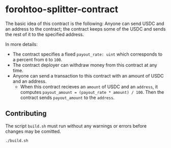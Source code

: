 # forohtoo-splitter-contract

The basic idea of this contract is the following: Anyone can send USDC and an address to the contract; the contract keeps some of the USDC and sends the rest of it to the specified address.

In more details:

- The contract specifies a fixed `payout_rate: uint` which corresponds to a percent from `0` to `100`.
- The contract deployer can withdraw money from this contract at any time.
- Anyone can send a transaction to this contract with an amount of USDC and an address.
    - When this contract recieves an `amount` of USDC and an `address`, it computes `payout_amount = (payout_rate * amount) / 100`. Then the contract sends `payout_amount` to the `address`.

## Contributing

The script `build.sh` must run without any warnings or errors before changes may be comitted.

```sh
./build.sh
```
